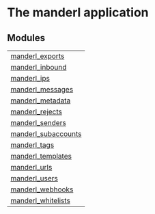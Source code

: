 

# The manderl application #


## Modules ##


<table width="100%" border="0" summary="list of modules">
<tr><td><a href="http://github.com/nexkap/manderl/blob/master/doc/manderl_exports.md" class="module">manderl_exports</a></td></tr>
<tr><td><a href="http://github.com/nexkap/manderl/blob/master/doc/manderl_inbound.md" class="module">manderl_inbound</a></td></tr>
<tr><td><a href="http://github.com/nexkap/manderl/blob/master/doc/manderl_ips.md" class="module">manderl_ips</a></td></tr>
<tr><td><a href="http://github.com/nexkap/manderl/blob/master/doc/manderl_messages.md" class="module">manderl_messages</a></td></tr>
<tr><td><a href="http://github.com/nexkap/manderl/blob/master/doc/manderl_metadata.md" class="module">manderl_metadata</a></td></tr>
<tr><td><a href="http://github.com/nexkap/manderl/blob/master/doc/manderl_rejects.md" class="module">manderl_rejects</a></td></tr>
<tr><td><a href="http://github.com/nexkap/manderl/blob/master/doc/manderl_senders.md" class="module">manderl_senders</a></td></tr>
<tr><td><a href="http://github.com/nexkap/manderl/blob/master/doc/manderl_subaccounts.md" class="module">manderl_subaccounts</a></td></tr>
<tr><td><a href="http://github.com/nexkap/manderl/blob/master/doc/manderl_tags.md" class="module">manderl_tags</a></td></tr>
<tr><td><a href="http://github.com/nexkap/manderl/blob/master/doc/manderl_templates.md" class="module">manderl_templates</a></td></tr>
<tr><td><a href="http://github.com/nexkap/manderl/blob/master/doc/manderl_urls.md" class="module">manderl_urls</a></td></tr>
<tr><td><a href="http://github.com/nexkap/manderl/blob/master/doc/manderl_users.md" class="module">manderl_users</a></td></tr>
<tr><td><a href="http://github.com/nexkap/manderl/blob/master/doc/manderl_webhooks.md" class="module">manderl_webhooks</a></td></tr>
<tr><td><a href="http://github.com/nexkap/manderl/blob/master/doc/manderl_whitelists.md" class="module">manderl_whitelists</a></td></tr></table>

